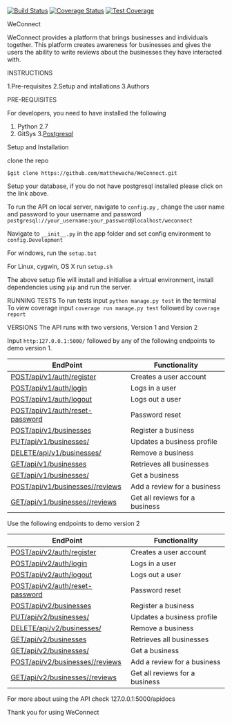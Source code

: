 [![Build Status](https://travis-ci.org/matthewacha/WeConnect.svg?branch=ft-backend)](https://travis-ci.org/matthewacha/WeConnect)
[![Coverage Status](https://coveralls.io/repos/github/matthewacha/WeConnect/badge.svg?branch=ft-backend)](https://coveralls.io/github/matthewacha/WeConnect?branch=ft-backend)
[![Test Coverage](https://api.codeclimate.com/v1/badges/b82ec19d796fcbec0ff2/test_coverage)](https://codeclimate.com/github/matthewacha/WeConnect/test_coverage)

WeConnect

WeConnect provides a platform that brings businesses and individuals 
together. 
This platform creates awareness for businesses and gives the users the ability 
to write reviews about the businesses they have interacted with.

INSTRUCTIONS

1.Pre-requisites
2.Setup and intallations
3.Authors


PRE-REQUISITES

For developers, you need to have installed the following

1. Python 2.7
2. GitSys
3.[Postgresql](https://www.postgresql.org/download/)

Setup and Installation

clone the repo

`$git clone https://github.com/matthewacha/WeConnect.git`

Setup your database, if you do not have postgresql installed please click on the 
link above.

To run the API on local server, navigate to `config.py` , change the user name and password to your username and password 
`postgresql://your_username:your_password@localhost/weconnect` 

Navigate to `__init__.py` in the app folder and set config environment to `config.Development`

For windows, run the 
`setup.bat`

For Linux, cygwin, OS X run 
`setup.sh` 

The above setup file will install and initialise a virtual environment, install dependencies using `pip`
and run the server.

RUNNING TESTS
To run tests input `python manage.py test` in the terminal
To view coverage input `coverage run manage.py test` followed by `coverage report`

VERSIONS
The API runs with two versions, Version 1 and Version 2

Input `http:127.0.0.1:5000/` followed by any of the following endpoints to demo version 1.

|EndPoint|Functionality|
|---------|------------|
|[POST/api/v1/auth/register](http://127.0.0.1:5000/apidocs/#!/User/post_api_v1_auth_register)|Creates a user account|
|[POST/api/v1/auth/login](#)|Logs in a user|
|[POST/api/v1/auth/logout](http://127.0.0.1:5000/apidocs/#!/User/post_api_v1_auth_logout)|Logs out a user|
|[POST/api/v1/auth/reset-password](#)|Password reset|
|[POST/api/v1/businesses](http://127.0.0.1:5000/apidocs/#!/Business/post_api_v1_businesses)|Register a business|
|[PUT/api/v1/businesses/<name>](#)|Updates a business profile|
|[DELETE/api/v1/businesses/<name>](http://127.0.0.1:5000/apidocs/#!/Business/delete_api_v1_businesses_name)|Remove a business|
|[GET/api/v1/businesses](http://127.0.0.1:5000/apidocs/#!/Business/get_api_v1_businesses)|Retrieves all businesses|
|[GET/api/v1/businesses/<name>](#)|Get a business|
|[POST/api/v1/businesses/<name>/reviews](http://127.0.0.1:5000/apidocs/#!/Review/post_api_v1_businesses_name_reviews)|Add a review for a business|
|[GET/api/v1/businesses/<name>/reviews](#)|Get all reviews for a business|

Use the following endpoints to demo version 2

|EndPoint|Functionality|
|---------|------------|
|[POST/api/v2/auth/register](#)|Creates a user account|
|[POST/api/v2/auth/login](#)|Logs in a user|
|[POST/api/v2/auth/logout](#)|Logs out a user|
|[POST/api/v2/auth/reset-password](#)|Password reset|
|[POST/api/v2/businesses](#)|Register a business|
|[PUT/api/v2/businesses/<name>](#)|Updates a business profile|
|[DELETE/api/v2/businesses/<name>](#)|Remove a business|
|[GET/api/v2/businesses](#)|Retrieves all businesses|
|[GET/api/v2/businesses/<name>](#)|Get a business|
|[POST/api/v2/businesses/<name>/reviews](#)|Add a review for a business|
|[GET/api/v2/businesses/<name>/reviews](#)|Get all reviews for a business|

For more about using the API check 127.0.0.1:5000/apidocs

 
Thank you for using WeConnect

